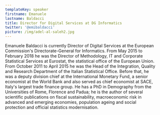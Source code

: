 ```yaml
---
templateKey: speaker
firstname: Emanuele
lastname: Baldacci
title: Director for Digital Services at DG Informatics
twitter: '@emibaldacci'
picture: /img/adel-al-saleh2.jpg
---
```

Emanuele Baldacci is currently Director of Digital Services at the European Commission's Directorate-General for Informatics. From May 2015 to February 2018 he was the Director of Methodology, IT and Corporate Statistical Services at Eurostat, the statistical office of the European Union. From October 2011 to April 2015 he was the Head of the Integration, Quality and Research Department of the Italian Statistical Office. Before that, he was a deputy division chief at the International Monetary Fund, a senior economist at the World Bank and also served as chief economist at SACE, Italy's largest trade finance group. He has a PhD in Demography from the Universities of Rome, Florence and Padua; he is the author of several scientific publications on fiscal sustainability, macroeconomic risk in advanced and emerging economies, population ageing and social protection and official statistics modernisation.
